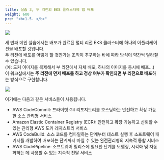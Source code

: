 ```yaml
---
title: 실습 3, 두 리전의 EKS 클러스터에 앱 배포
weight: 600
pre: "<b>1-5. </b>"
---
```


![](/images/40-deploy-app/intro2.svg)

세 번째 메인 실습에서는 배포가 완료된 멀티 리전 EKS 클러스터에 하나의 어플리케이션을 배포할 것입니다.  
두 리전에 배포를 어떻게 할 것인가는 조직이 추구하는 바에 따라 방식이 약간씩 달라질 수 있습니다.  
(예: 도커 이미지를 복제해서 부 리전에서 자체 배포, 하나의 이미지를 동시에 배포...)  
이 워크샵에서는 **주 리전에 먼저 배포를 하고 정상 여부가 확인되면 부 리전으로 배포**하는 방식으로 구현합니다.


![](/images/40-deploy-app/pipeline.svg)


여기에는 다음과 같은 서비스들이 사용됩니다. 
* AWS CodeCommit: 프라이빗 Git 리포지토리를 호스팅하는 안전하고 확장 가능한 소스 관리형 서비스
* Amazon Elastic Container Registry (ECR): 안전하고 확장 가능하고 신뢰할 수 있는 관리형 AWS 도커 레지스트리 서비스
* AWS CodeBuild: 소스 코드를 컴파일하는 단계부터 테스트 실행 후 소프트웨어 패키지를 개발하여 배포하는 단계까지 마칠 수 있는 완전관리형의 지속적 통합 서비스
* AWS CodePipeline: 소프트웨어 릴리스에 필요한 단계를 모델링, 시각화 및 자동화하는 데 사용할 수 있는 지속적 전달 서비스